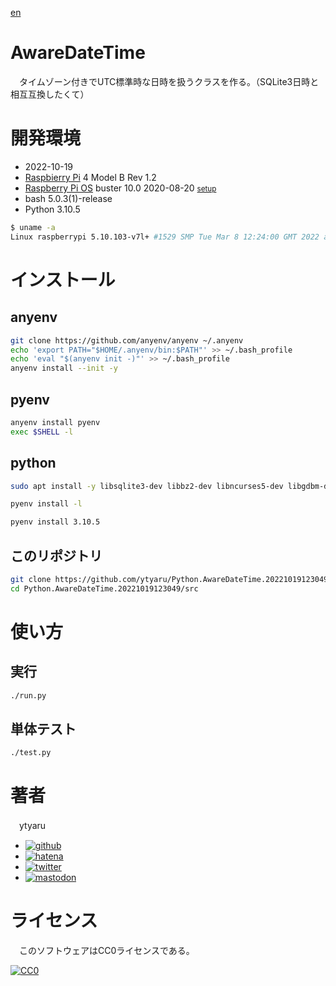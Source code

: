 [en](./README.md)

# AwareDateTime

　タイムゾーン付きでUTC標準時な日時を扱うクラスを作る。（SQLite3日時と相互互換したくて）

<!--

# デモ

* [demo](https://ytyaru.github.io/Python.AwareDateTime.20221019123049/)

![img](https://github.com/ytyaru/Python.AwareDateTime.20221019123049/blob/master/doc/0.png?raw=true)

# 特徴

* セールスポイント

-->

# 開発環境

* <time datetime="2022-10-19T12:28:33+0900">2022-10-19</time>
* [Raspbierry Pi](https://ja.wikipedia.org/wiki/Raspberry_Pi) 4 Model B Rev 1.2
* [Raspberry Pi OS](https://ja.wikipedia.org/wiki/Raspbian) buster 10.0 2020-08-20 <small>[setup](http://ytyaru.hatenablog.com/entry/2020/10/06/111111)</small>
* bash 5.0.3(1)-release
* Python 3.10.5

<!-- * Python 2.7.16 -->

```sh
$ uname -a
Linux raspberrypi 5.10.103-v7l+ #1529 SMP Tue Mar 8 12:24:00 GMT 2022 armv7l GNU/Linux
```

# インストール

## anyenv

```sh
git clone https://github.com/anyenv/anyenv ~/.anyenv
echo 'export PATH="$HOME/.anyenv/bin:$PATH"' >> ~/.bash_profile
echo 'eval "$(anyenv init -)"' >> ~/.bash_profile
anyenv install --init -y
```

## pyenv

```sh
anyenv install pyenv
exec $SHELL -l
```

## python

```sh
sudo apt install -y libsqlite3-dev libbz2-dev libncurses5-dev libgdbm-dev liblzma-dev libssl-dev tcl-dev tk-dev libreadline-dev
```

```sh
pyenv install -l
```
```sh
pyenv install 3.10.5
```


## このリポジトリ

```sh
git clone https://github.com/ytyaru/Python.AwareDateTime.20221019123049
cd Python.AwareDateTime.20221019123049/src
```

# 使い方

## 実行

```sh
./run.py
```

## 単体テスト

```sh
./test.py
```

<!--

# 注意

* 注意点など

-->

# 著者

　ytyaru

* [![github](http://www.google.com/s2/favicons?domain=github.com)](https://github.com/ytyaru "github")
* [![hatena](http://www.google.com/s2/favicons?domain=www.hatena.ne.jp)](http://ytyaru.hatenablog.com/ytyaru "hatena")
* [![twitter](http://www.google.com/s2/favicons?domain=twitter.com)](https://twitter.com/ytyaru1 "twitter")
* [![mastodon](http://www.google.com/s2/favicons?domain=mstdn.jp)](https://mstdn.jp/web/accounts/233143 "mastdon")

# ライセンス

　このソフトウェアはCC0ライセンスである。

[![CC0](http://i.creativecommons.org/p/zero/1.0/88x31.png "CC0")](http://creativecommons.org/publicdomain/zero/1.0/deed.ja)

